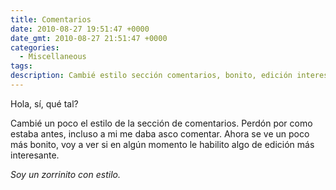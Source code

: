 ```yaml
---
title: Comentarios
date: 2010-08-27 19:51:47 +0000
date_gmt: 2010-08-27 21:51:47 +0000
categories:
  - Miscellaneous
tags: 
description: Cambié estilo sección comentarios, bonito, edición interesante, soy zorrinito estilo.
---
```



Hola, sí, qué tal?

Cambié un poco el estilo de la sección de comentarios. Perdón por como estaba antes, incluso a mi me daba asco comentar. Ahora se ve un poco más bonito, voy a ver si en algún momento le habilito algo de edición más interesante.

_Soy un zorrinito con estilo._
